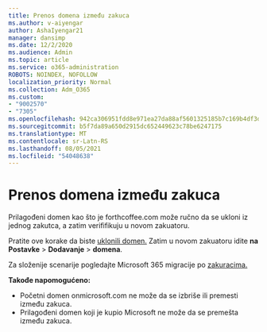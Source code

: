 ```yaml
---
title: Prenos domena između zakuca
ms.author: v-aiyengar
author: AshaIyengar21
manager: dansimp
ms.date: 12/2/2020
ms.audience: Admin
ms.topic: article
ms.service: o365-administration
ROBOTS: NOINDEX, NOFOLLOW
localization_priority: Normal
ms.collection: Adm_O365
ms.custom:
- "9002570"
- "7305"
ms.openlocfilehash: 942ca306951fdd8e971ea27da88af5601325185b7c169b4df3dfd9e43e1650c5
ms.sourcegitcommit: b5f7da89a650d2915dc652449623c78be6247175
ms.translationtype: MT
ms.contentlocale: sr-Latn-RS
ms.lasthandoff: 08/05/2021
ms.locfileid: "54048638"
---
```

# <a name="transfer-domain-between-tenants"></a>Prenos domena između zakuca

Prilagođeni domen kao što je forthcoffee.com može ručno da se ukloni iz jednog zakutca, a zatim verififikuju u novom zakuatoru.

Pratite ove korake da biste [uklonili domen.](https://docs.microsoft.com/microsoft-365/admin/get-help-with-domains/remove-a-domain) Zatim u novom zakuatoru idite **na Postavke**  >  **Dodavanje**  >  **domena**.

Za složenije scenarije pogledajte Microsoft 365 migracije po [zakuracima.](https://docs.microsoft.com/microsoft-365/enterprise/microsoft-365-tenant-to-tenant-migrations)

**Takođe napomogućeno:**
- Početni domen onmicrosoft.com ne može da se izbriše ili premesti između zakuca.
- Prilagođeni domen koji je kupio Microsoft ne može da se premešta između zakuca.